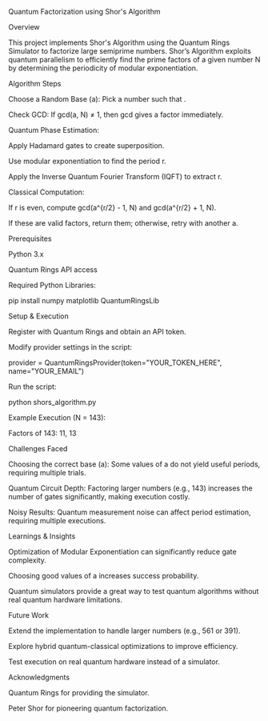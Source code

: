 Quantum Factorization using Shor's Algorithm

Overview

This project implements Shor's Algorithm using the Quantum Rings Simulator to factorize large semiprime numbers. Shor’s Algorithm exploits quantum parallelism to efficiently find the prime factors of a given number N by determining the periodicity of modular exponentiation.

Algorithm Steps

Choose a Random Base (a): Pick a number  such that .

Check GCD: If gcd(a, N) ≠ 1, then gcd gives a factor immediately.

Quantum Phase Estimation:

Apply Hadamard gates to create superposition.

Use modular exponentiation to find the period r.

Apply the Inverse Quantum Fourier Transform (IQFT) to extract r.

Classical Computation:

If r is even, compute gcd(a^{r/2} - 1, N) and gcd(a^{r/2} + 1, N).

If these are valid factors, return them; otherwise, retry with another a.

Prerequisites

Python 3.x

Quantum Rings API access

Required Python Libraries:

pip install numpy matplotlib QuantumRingsLib

Setup & Execution

Register with Quantum Rings and obtain an API token.

Modify provider settings in the script:

provider = QuantumRingsProvider(token="YOUR_TOKEN_HERE", name="YOUR_EMAIL")

Run the script:

python shors_algorithm.py

Example Execution (N = 143):

Factors of 143: 11, 13

Challenges Faced

Choosing the correct base (a): Some values of a do not yield useful periods, requiring multiple trials.

Quantum Circuit Depth: Factoring larger numbers (e.g., 143) increases the number of gates significantly, making execution costly.

Noisy Results: Quantum measurement noise can affect period estimation, requiring multiple executions.

Learnings & Insights

Optimization of Modular Exponentiation can significantly reduce gate complexity.

Choosing good values of a increases success probability.

Quantum simulators provide a great way to test quantum algorithms without real quantum hardware limitations.


Future Work

Extend the implementation to handle larger numbers (e.g., 561 or 391).

Explore hybrid quantum-classical optimizations to improve efficiency.

Test execution on real quantum hardware instead of a simulator.

Acknowledgments

Quantum Rings for providing the simulator.

Peter Shor for pioneering quantum factorization.


